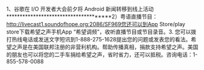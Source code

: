 1、谷歌在 I/O 开发者大会前夕将 Android 新闻转移到线上活动**************************************2）粤语直播节目：http://livecast1.soundofhope.org:2086/SF969您还可以到App Store/play store下载希望之声手机App “希望调频”，收听直播节目或节目录音。3. 您可以拨打热线电话或发送文字短讯到1-888-275-1628提出您的问题或发表您的看法。希望之声是在美国联邦注册的非营利机构。帮助传播真相，捐款支持希望之声。美国的朋友也可以将您的二手车捐给希望之声，省时省力，还可以抵税。咨询电话：1-855-578-0088